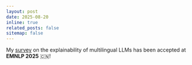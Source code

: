 ```yaml
---
layout: post
date: 2025-08-20
inline: true
related_posts: false
sitemap: false
---
```


My [survey](https://openreview.net/forum?id=KQjVhM2YhN) on the explainability
of multilingual LLMs has been accepted at **EMNLP 2025** 🇨🇳!

